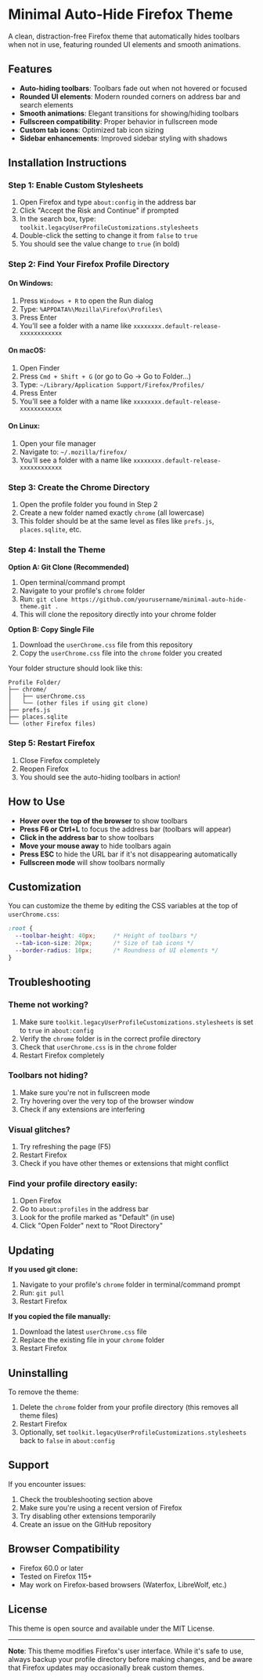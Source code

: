 # Minimal Auto-Hide Firefox Theme

A clean, distraction-free Firefox theme that automatically hides toolbars when not in use, featuring rounded UI elements and smooth animations.

## Features

- **Auto-hiding toolbars**: Toolbars fade out when not hovered or focused
- **Rounded UI elements**: Modern rounded corners on address bar and search elements
- **Smooth animations**: Elegant transitions for showing/hiding toolbars
- **Fullscreen compatibility**: Proper behavior in fullscreen mode
- **Custom tab icons**: Optimized tab icon sizing
- **Sidebar enhancements**: Improved sidebar styling with shadows

## Installation Instructions

### Step 1: Enable Custom Stylesheets

1. Open Firefox and type `about:config` in the address bar
2. Click "Accept the Risk and Continue" if prompted
3. In the search box, type: `toolkit.legacyUserProfileCustomizations.stylesheets`
4. Double-click the setting to change it from `false` to `true`
5. You should see the value change to `true` (in bold)

### Step 2: Find Your Firefox Profile Directory

#### On Windows:
1. Press `Windows + R` to open the Run dialog
2. Type: `%APPDATA%\Mozilla\Firefox\Profiles\`
3. Press Enter
4. You'll see a folder with a name like `xxxxxxxx.default-release-xxxxxxxxxxxx`

#### On macOS:
1. Open Finder
2. Press `Cmd + Shift + G` (or go to Go → Go to Folder...)
3. Type: `~/Library/Application Support/Firefox/Profiles/`
4. Press Enter
5. You'll see a folder with a name like `xxxxxxxx.default-release-xxxxxxxxxxxx`

#### On Linux:
1. Open your file manager
2. Navigate to: `~/.mozilla/firefox/`
3. You'll see a folder with a name like `xxxxxxxx.default-release-xxxxxxxxxxxx`

### Step 3: Create the Chrome Directory

1. Open the profile folder you found in Step 2
2. Create a new folder named exactly `chrome` (all lowercase)
3. This folder should be at the same level as files like `prefs.js`, `places.sqlite`, etc.

### Step 4: Install the Theme

**Option A: Git Clone (Recommended)**
1. Open terminal/command prompt
2. Navigate to your profile's `chrome` folder
3. Run: `git clone https://github.com/yourusername/minimal-auto-hide-theme.git .`
4. This will clone the repository directly into your chrome folder

**Option B: Copy Single File**
1. Download the `userChrome.css` file from this repository
2. Copy the `userChrome.css` file into the `chrome` folder you created

Your folder structure should look like this:
```
Profile Folder/
├── chrome/
│   ├── userChrome.css
│   └── (other files if using git clone)
├── prefs.js
├── places.sqlite
└── (other Firefox files)
```

### Step 5: Restart Firefox

1. Close Firefox completely
2. Reopen Firefox
3. You should see the auto-hiding toolbars in action!

## How to Use

- **Hover over the top of the browser** to show toolbars
- **Press F6 or Ctrl+L** to focus the address bar (toolbars will appear)
- **Click in the address bar** to show toolbars
- **Move your mouse away** to hide toolbars again
- **Press ESC** to hide the URL bar if it's not disappearing automatically
- **Fullscreen mode** will show toolbars normally

## Customization

You can customize the theme by editing the CSS variables at the top of `userChrome.css`:

```css
:root {
  --toolbar-height: 40px;     /* Height of toolbars */
  --tab-icon-size: 20px;      /* Size of tab icons */
  --border-radius: 10px;      /* Roundness of UI elements */
}
```

## Troubleshooting

### Theme not working?
1. Make sure `toolkit.legacyUserProfileCustomizations.stylesheets` is set to `true` in `about:config`
2. Verify the `chrome` folder is in the correct profile directory
3. Check that `userChrome.css` is in the `chrome` folder
4. Restart Firefox completely

### Toolbars not hiding?
1. Make sure you're not in fullscreen mode
2. Try hovering over the very top of the browser window
3. Check if any extensions are interfering

### Visual glitches?
1. Try refreshing the page (F5)
2. Restart Firefox
3. Check if you have other themes or extensions that might conflict

### Find your profile directory easily:
1. Open Firefox
2. Go to `about:profiles` in the address bar
3. Look for the profile marked as "Default" (in use)
4. Click "Open Folder" next to "Root Directory"

## Updating

**If you used git clone:**
1. Navigate to your profile's `chrome` folder in terminal/command prompt
2. Run: `git pull`
3. Restart Firefox

**If you copied the file manually:**
1. Download the latest `userChrome.css` file
2. Replace the existing file in your `chrome` folder
3. Restart Firefox

## Uninstalling

To remove the theme:
1. Delete the `chrome` folder from your profile directory (this removes all theme files)
2. Restart Firefox
3. Optionally, set `toolkit.legacyUserProfileCustomizations.stylesheets` back to `false` in `about:config`

## Support

If you encounter issues:
1. Check the troubleshooting section above
2. Make sure you're using a recent version of Firefox
3. Try disabling other extensions temporarily
4. Create an issue on the GitHub repository

## Browser Compatibility

- Firefox 60.0 or later
- Tested on Firefox 115+
- May work on Firefox-based browsers (Waterfox, LibreWolf, etc.)

## License

This theme is open source and available under the MIT License.

---

**Note**: This theme modifies Firefox's user interface. While it's safe to use, always backup your profile directory before making changes, and be aware that Firefox updates may occasionally break custom themes. 